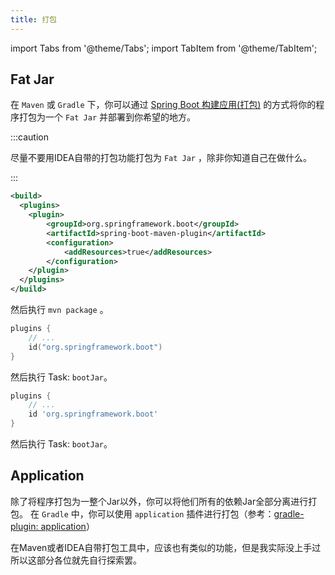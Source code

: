 ```yaml
---
title: 打包
---
```


import Tabs from '@theme/Tabs';
import TabItem from '@theme/TabItem';

## Fat Jar
在 `Maven` 或 `Gradle` 下，你可以通过 [Spring Boot 构建应用(打包)](https://spring.io/guides/gs/spring-boot/) 的方式将你的程序打包为一个 `Fat Jar` 并部署到你希望的地方。

:::caution

尽量不要用IDEA自带的打包功能打包为 `Fat Jar` ，除非你知道自己在做什么。

:::

<Tabs groupId="build-tool">
<TabItem value="Maven" default>

```xml title=pom.xml
<build>
  <plugins>
  	<plugin>
    	<groupId>org.springframework.boot</groupId>
    	<artifactId>spring-boot-maven-plugin</artifactId>
    	<configuration>
            <addResources>true</addResources>
    	</configuration>
    </plugin>
  </plugins>
</build>
```

然后执行 `mvn package` 。

</TabItem>
<TabItem value="Gradle Kotlin DSL">

```kotlin title=gradle.build.kts
plugins {
    // ...
    id("org.springframework.boot")
}
```

然后执行 Task: `bootJar`。

</TabItem>
<TabItem value="Gradle Groovy">

```groovy title=gradle.build
plugins {
    // ...
    id 'org.springframework.boot'
}
```

然后执行 Task: `bootJar`。

</TabItem>
</Tabs>


## Application
除了将程序打包为一整个Jar以外，你可以将他们所有的依赖Jar全部分离进行打包。
在 `Gradle` 中，你可以使用 `application` 插件进行打包（参考：[gradle-plugin: application](https://docs.gradle.org/current/userguide/application_plugin.html#header)）

在Maven或者IDEA自带打包工具中，应该也有类似的功能，但是我实际没上手过所以这部分各位就先自行探索罢。
